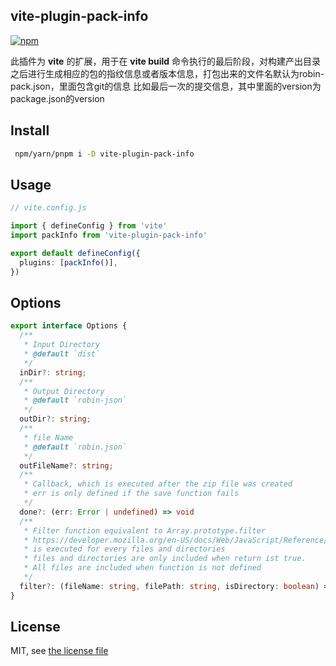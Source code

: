 ## vite-plugin-pack-info
[![npm](https://img.shields.io/npm/v/vite-plugin-zip-pack)](https://www.npmjs.com/package/vite-plugin-zip-pack)

此插件为 **vite** 的扩展，用于在 **vite build** 命令执行的最后阶段，对构建产出目录之后进行生成相应的包的指纹信息或者版本信息，打包出来的文件名默认为robin-pack.json，里面包含git的信息 比如最后一次的提交信息，其中里面的version为package.json的version

## Install

```bash
 npm/yarn/pnpm i -D vite-plugin-pack-info
```

## Usage

```ts
// vite.config.js

import { defineConfig } from 'vite'
import packInfo from 'vite-plugin-pack-info'

export default defineConfig({
  plugins: [packInfo()],
})
```

## Options

```ts
export interface Options {
  /**
   * Input Directory
   * @default `dist`
   */
  inDir?: string;
  /**
   * Output Directory
   * @default `robin-json`
   */
  outDir?: string;
  /**
   * file Name
   * @default `robin.json`
   */
  outFileName?: string;
  /**
   * Callback, which is executed after the zip file was created
   * err is only defined if the save function fails
   */
  done?: (err: Error | undefined) => void
  /**
   * Filter function equivalent to Array.prototype.filter 
   * https://developer.mozilla.org/en-US/docs/Web/JavaScript/Reference/Global_Objects/Array/filter
   * is executed for every files and directories
   * files and directories are only included when return ist true.
   * All files are included when function is not defined
   */
  filter?: (fileName: string, filePath: string, isDirectory: boolean) => Boolean
}
```
## License

MIT, see [the license file](./LICENSE)